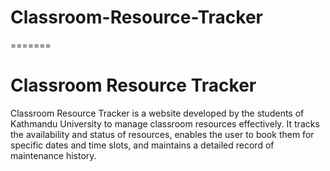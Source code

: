 
# Classroom-Resource-Tracker

=======
<h1>Classroom Resource Tracker</h1>

Classroom Resource Tracker is a website developed by the students of Kathmandu University to manage classroom resources effectively. It tracks the availability and status of resources, enables the user to book them for specific dates and time slots, and maintains a detailed record of maintenance history.
